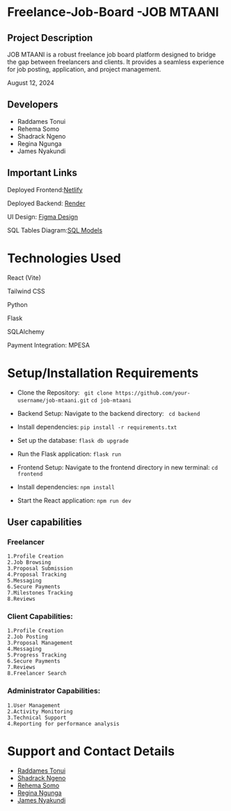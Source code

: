 # Freelance-Job-Board -JOB MTAANI
## Project Description
JOB MTAANI is a robust freelance job board platform designed to bridge the gap between freelancers and clients. It provides a seamless experience for job posting, application, and project management.

August 12, 2024

## Developers
- Raddames Tonui
- Rehema Somo
- Shadrack Ngeno
- Regina Ngunga
- James Nyakundi

## Important Links
Deployed Frontend:[Netlify](https://job-mtaani.netlify.app/)

Deployed Backend: [Render](https://freelance-job-board.onrender.com/)

UI Design: [Figma Design]( https://www.figma.com/design/80T0mxXVzQ7b3E4LaQBY1j/Freelance-Job-Board?node-id=0-1&t=M5LDMzvvintLLmJz-0 )

SQL Tables Diagram:[SQL Models](  https://drawsql.app/teams/raddames/diagrams/job-apllication )

# Technologies Used
React (Vite)

Tailwind CSS

Python

Flask

SQLAlchemy

Payment Integration: MPESA
# Setup/Installation Requirements
- Clone the Repository:
  ` git clone https://github.com/your-username/job-mtaani.git`
   `cd job-mtaani`

- Backend Setup:
   Navigate to the backend directory:
  ` cd backend`

- Install dependencies:
   `pip install -r requirements.txt`

- Set up the database:
   `flask db upgrade`

- Run the Flask application:
   `flask run`

- Frontend Setup:
   Navigate to the frontend directory in new terminal:
   `cd frontend`

- Install dependencies:
   `npm install`

- Start the React application:
   `npm run dev`

## User capabilities  
 ### Freelancer
    1.Profile Creation
    2.Job Browsing
    3.Proposal Submission
    4.Proposal Tracking
    5.Messaging
    6.Secure Payments
    7.Milestones Tracking
    8.Reviews
 ### Client Capabilities:
    1.Profile Creation
    2.Job Posting
    3.Proposal Management
    4.Messaging
    5.Progress Tracking
    6.Secure Payments
    7.Reviews
    8.Freelancer Search
 ### Administrator Capabilities:
    1.User Management
    2.Activity Monitoring
    3.Technical Support
    4.Reporting for performance analysis


# Support and Contact Details
- [Raddames Tonui](raddamestonui95@gmail.com)
- [Shadrack Ngeno](     @gmail.com)
- [Rehema Somo](rehemasomo30@gmail.com)
- [Regina Ngunga](   @gmail.com)
- [James Nyakundi](Omarejames082@gmail.cokCom)





